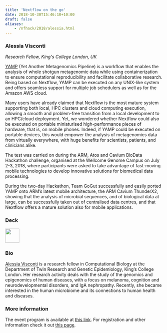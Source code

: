 ```yaml
---
title: 'Nextflow on the go'
date: 2018-10-30T15:46:10+10:00
draft: false
aliases:
    - /nfhack/2018/alessia.html
---
```


### Alessia Visconti
*Research Fellow, King's College London, UK* 

[YAMP](https://github.com/alesssia/YAMP) (Yet Another Metagenomics Pipeline) is a workflow that enables the analysis of whole shotgun metagenomic data while using containerization to ensure computational reproducibility and facilitate collaborative research. Being based on Nextflow, YAMP can be executed on any UNIX-like system and offers seamless support for multiple job schedulers as well as for the Amazon AWS cloud.

Many users have already claimed that Nextflow is the most mature system supporting both local, HPC clusters and cloud computing execution, allowing a smooth and problem-free transition from a local development to an HPC/cloud deployment. Yet, we wondered whether Nextflow could also be executed on portable miniaturised high-performance pieces of hardware, that is, on mobile phones. Indeed, if YAMP could be executed on portable devices, this would empower the analysis of metagenomics data from virtually everywhere, with huge benefits for scientists, patients, and clinicians alike.

The test was carried on during the ARM, Atos and Cavium BioData Hackathon challenge, organised at the Wellcome Genome Campus on July 2-3, 2018, where participants were asked to take advantage of fast-moving mobile technologies to develop innovative solutions for biomedical data processing.

During the two-day Hackathon, Team GoGut successfully and easily ported YAMP onto ARM’s latest mobile architecture, the ARM Cavium ThunderX2, showing that the analysis of microbial sequences, and of biological data at large, can be successfully taken out of centralised data centres, and that Nextflow offers a mature solution also for mobile applications.

### Deck 

<a href='https://github.com/alesssia/talks/blob/master/NextflowWorkshop18/ViscontiNextflow18.pdf'><img src='/img/deck.png' width='45pt' /></a>

### Bio 

[Alessia Visconti](https://www.researchgate.net/profile/Alessia_Visconti) is a research fellow in Computational Biology at the Department of Twin Research and Genetic Epidemiology, King’s College London. Her research activity deals with the study of the genomics and epigenomics of human diseases, with a focus on melanoma, cognition and neurodevelopmental disorders, and IgA nephropathy. Recently, she became interested in the human microbiome and its connections to human health and diseases.

### More information 

The event program is available at [this link](https://github.com/nextflow-io/nf-hack18/blob/master/schedule.md). For registration and other information check it out [this page](http://www.crg.eu/en/event/coursescrg-nextflow-reproducible-silico-genomics-0).